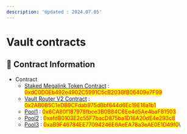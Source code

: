 ```yaml
---
description: 'Updated : 2024.07.05'
---
```


# Vault contracts

## 📌  Contract Information <a href="#stg-contract-information" id="stg-contract-information"></a>

* Contract
  * [Staked Megalink Token Contract](https://bscscan.com/address/0xdC0D0Eb492e4902C5991C5cB2038fB06409e7F99) : <mark style="color:red;">0xdC0D0Eb492e4902C5991C5cB2038fB06409e7F99</mark>
  * [Vault Router V2 Contract](https://bscscan.com/address/0x2AB0B5C1eDB9CFdab975dBbf644d6Ec19E18a1b1) : <mark style="color:red;">0x2AB0B5C1eDB9CFdab975dBbf644d6Ec19E18a1b1</mark>
  * [Pool1](https://bscscan.com/address/0x6CA80f187978fbce3B0B84C6Ee4d5Ae4baF81503) : <mark style="color:red;">0x6CA80f187978fbce3B0B84C6Ee4d5Ae4baF81503</mark>
  * [Pool2](https://bscscan.com/address/0xafdB0103E2c55F7bacD875ba1D16A20dE4e293c8) : <mark style="color:red;">0xafdB0103E2c55F7bacD875ba1D16A20dE4e293c8</mark>
  * [Pool3](https://bscscan.com/address/0xaB9F46784EE77094246E6AeEA78a3eAE0E1D49f0) : <mark style="color:red;">0xaB9F46784EE77094246E6AeEA78a3eAE0E1D49f0</mark>\
